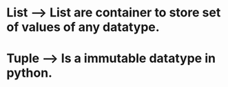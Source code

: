# List --> List are container to store set of values of any datatype.

# Tuple --> Is a immutable datatype in python.